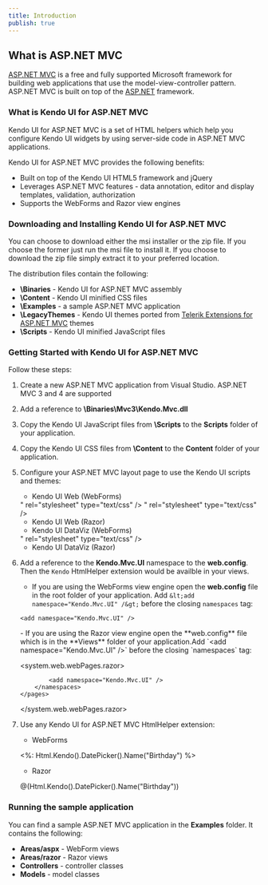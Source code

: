 ```yaml
---
title: Introduction
publish: true
---
```


## What is ASP.NET MVC

 [ASP.NET MVC](http://www.asp.net/mvc/) is a free and fully supported Microsoft framework for building web applications that use the model-view-controller pattern.
ASP.NET MVC is built on top of the [ASP.NET](http://www.asp.net/) framework.

### What is Kendo UI for ASP.NET MVC

Kendo UI for ASP.NET MVC is a set of HTML helpers which help you configure Kendo UI widgets by using server-side code in ASP.NET MVC applications.

Kendo UI for ASP.NET MVC provides the following benefits:

*   Built on top of the Kendo UI HTML5 framework and jQuery
*   Leverages ASP.NET MVC features - data annotation, editor and display templates, validation, authorization
*   Supports the WebForms and Razor view engines

### Downloading and Installing Kendo UI for ASP.NET MVC

You can choose to download either the msi installer or the zip file. If you choose the former just run the msi file to install it. If you choose to
download the zip file simply extract it to your preferred location.

The distribution files contain the following:

*   **\Binaries** - Kendo UI for ASP.NET MVC assembly
*   **\Content** - Kendo UI minified CSS files
*   **\Examples** - a sample ASP.NET MVC application
*   **\LegacyThemes** - Kendo UI themes ported from [Telerik Extensions for ASP.NET MVC](http://www.telerik.com/products/aspnet-mvc.aspx) themes
*   **\Scripts** - Kendo UI minified JavaScript files

### Getting Started with Kendo UI for ASP.NET MVC

Follow these steps:

1.  Create a new ASP.NET MVC application from Visual Studio. ASP.NET MVC 3 and 4 are supported
2.  Add a reference to **\Binaries\Mvc3\Kendo.Mvc.dll**
3.  Copy the Kendo UI JavaScript files from **\Scripts** to the **Scripts** folder of your application.
4.  Copy the Kendo UI CSS files from **\Content** to the **Content** folder of your application.
5.  Configure your ASP.NET MVC layout page to use the Kendo UI scripts and themes:
    - Kendo UI Web (WebForms)
    <link href="<%= Url.Content("~/Content/kendo.common.min.css") %>" rel="stylesheet" type="text/css" />
    <link href="<%= Url.Content("~/Content/kendo.default.min.css") %>" rel="stylesheet" type="text/css" />
    <script src="<%= Url.Content("~/Scripts/jquery.min.js") %>"></script>
    <script src="<%= Url.Content("~/Scripts/kendo.web.min.js") %>"></script>
    <script src="<%= Url.Content("~/Scripts/kendo.aspnetmvc.min.js") %>"></script>

    - Kendo UI Web (Razor)

    <link rel="stylesheet" href="@Url.Content("~/Content/kendo.common.min.css")">
    <link rel="stylesheet" href="@Url.Content("~/Content/kendo.default.min.css")">
    <script src="@Url.Content("~/Scripts/jquery.min.js")"></script>
    <script src="@Url.Content("~/Scripts/kendo.web.min.js")"></script>
    <script src="@Url.Content("~/Scripts/kendo.aspnetmvc.min.js")"></script>

    - Kendo UI DataViz (WebForms)

    <link href="<%= Url.Content("~/Content/kendo.dataviz.min.css") %>" rel="stylesheet" type="text/css" />
    <script src="<%= Url.Content("~/Scripts/jquery.min.js") %>"></script>
    <script src="<%= Url.Content("~/Scripts/kendo.dataviz.min.js") %>"></script>
    <script src="<%= Url.Content("~/Scripts/kendo.aspnetmvc.min.js") %>"></script>

    - Kendo UI DataViz (Razor)

    <link href="@Url.Content("~/Content/kendo.dataviz.min.css")" rel="stylesheet" type="text/css" />
    <script src="@Url.Content("~/Scripts/jquery.min.js")"></script>
    <script src="@Url.Content("~/Scripts/kendo.dataviz.min.js")"></script>
    <script src="@Url.Content("~/Scripts/kendo.aspnetmvc.min.js")"></script>
6.  Add a reference to the **Kendo.Mvc.UI** namespace to the **web.config**. Then the `Kendo` HtmlHelper extension would
be availble in your views.

    - If you are using the WebForms view engine open the **web.config** file in the root folder of your application. Add
    `&lt;add namespace="Kendo.Mvc.UI" /&gt;` before the closing `namespaces` tag:

    <namespaces>
        <add namespace="System.Web.Mvc" />
        <add namespace="System.Web.Mvc.Ajax" />
        <add namespace="System.Web.Mvc.Html" />
        <add namespace="System.Web.Routing" />
        <add namespace="System.Linq" />
        <add namespace="System.Collections.Generic" />

        <add namespace="Kendo.Mvc.UI" />
    </namespaces>
    - If you are using the Razor view engine open the **web.config** file which is in the **Views** folder
    of your application.Add `&lt;add namespace="Kendo.Mvc.UI" /&gt;` before the closing `namespaces` tag:

    <system.web.webPages.razor>
        <pages pageBaseType="System.Web.Mvc.WebViewPage">
            <namespaces>
                <add namespace="System.Web.Mvc" />
                <add namespace="System.Web.Mvc.Ajax" />
                <add namespace="System.Web.Mvc.Html" />
                <add namespace="System.Web.Routing" />

                <add namespace="Kendo.Mvc.UI" />
            </namespaces>
        </pages>
    </system.web.webPages.razor>
7.  Use any Kendo UI for ASP.NET MVC HtmlHelper extension:

    - WebForms

    <%: Html.Kendo().DatePicker().Name("Birthday") %>

    - Razor

    @(Html.Kendo().DatePicker().Name("Birthday"))


### Running the sample application

You can find a sample ASP.NET MVC application in the **Examples** folder.
It contains the following:

*   **Areas/aspx** - WebForm views
*   **Areas/razor** - Razor views
*   **Controllers** - controller classes
*   **Models** - model classes
